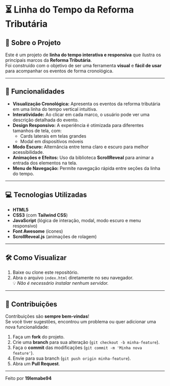 # ⏳ Linha do Tempo da Reforma Tributária

## 📌 Sobre o Projeto
Este é um projeto de **linha do tempo interativa e responsiva** que ilustra os principais marcos da **Reforma Tributária**.  
Foi construído com o objetivo de ser uma ferramenta **visual** e **fácil de usar** para acompanhar os eventos de forma cronológica.

---

## 🚀 Funcionalidades
- **Visualização Cronológica:** Apresenta os eventos da reforma tributária em uma linha do tempo vertical intuitiva.  
- **Interatividade:** Ao clicar em cada marco, o usuário pode ver uma descrição detalhada do evento.  
- **Design Responsivo:** A experiência é otimizada para diferentes tamanhos de tela, com:
  - Cards laterais em telas grandes
  - Modal em dispositivos móveis  
- **Modo Escuro:** Alternância entre tema claro e escuro para melhor acessibilidade.  
- **Animações e Efeitos:** Uso da biblioteca **ScrollReveal** para animar a entrada dos elementos na tela.  
- **Menu de Navegação:** Permite navegação rápida entre seções da linha do tempo.

---

## 💻 Tecnologias Utilizadas
- **HTML5**
- **CSS3** (com **Tailwind CSS**)
- **JavaScript** (lógica de interação, modal, modo escuro e menu responsivo)
- **Font Awesome** (ícones)
- **ScrollReveal.js** (animações de rolagem)

---

## 🛠️ Como Visualizar
1. Baixe ou clone este repositório.
2. Abra o arquivo `index.html` diretamente no seu navegador.  
💡 *Não é necessário instalar nenhum servidor.*

---

## 🤝 Contribuições
Contribuições são **sempre bem-vindas**!  
Se você tiver sugestões, encontrou um problema ou quer adicionar uma nova funcionalidade:

1. Faça um **fork** do projeto.
2. Crie uma **branch** para sua alteração (`git checkout -b minha-feature`).
3. Faça o **commit** das modificações (`git commit -m 'Minha nova feature'`).
4. Envie para sua branch (`git push origin minha-feature`).
5. Abra um **Pull Request**.

---

Feito por **19lemabe94**
